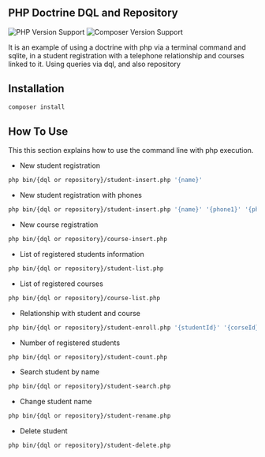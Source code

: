 ## PHP Doctrine DQL and Repository

![PHP Version Support](https://img.shields.io/badge/php-8.1%2B-brightgreen.svg?style=flat-square) ![Composer Version Support](https://img.shields.io/badge/composer-2.2.9%2B-brightgreen.svg?style=flat-square)

It is an example of using a doctrine with php via a terminal command and sqlite, in a student registration with a telephone relationship and courses linked to it.
Using queries via dql, and also repository

## Installation

```bash
composer install
```

## How To Use

This this section explains how to use the command line with php execution.

- New student registration

```bash
php bin/{dql or repository}/student-insert.php '{name}'
```

- New student registration with phones

```bash
php bin/{dql or repository}/student-insert.php '{name}' '{phone1}' '{phone2}' ...
```

- New course registration

```bash
php bin/{dql or repository}/course-insert.php
```

- List of registered students information

```bash
php bin/{dql or repository}/student-list.php
```

- List of registered courses

```bash
php bin/{dql or repository}/course-list.php
```

- Relationship with student and course

```bash
php bin/{dql or repository}/student-enroll.php '{studentId}' '{corseId}'
```

- Number of registered students

```bash
php bin/{dql or repository}/student-count.php
```

- Search student by name

```bash
php bin/{dql or repository}/student-search.php
```

- Change student name

```bash
php bin/{dql or repository}/student-rename.php
```

- Delete student

```bash
php bin/{dql or repository}/student-delete.php
```